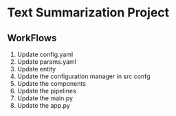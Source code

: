 # Text Summarization Project

## WorkFlows

1. Update config.yaml
2. Update params.yaml
3. Update entity
4. Update the configuration manager in src confg
5. Update the components
6. Update the pipelines
7. Update the main.py
8. Update the app.py